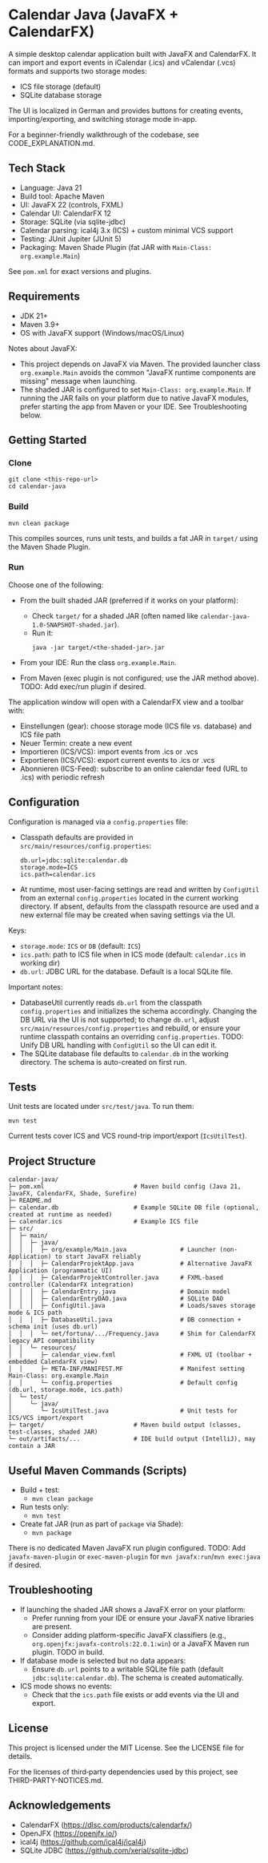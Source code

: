 # Calendar Java (JavaFX + CalendarFX)

A simple desktop calendar application built with JavaFX and CalendarFX. It can import and export events in iCalendar (.ics) and vCalendar (.vcs) formats and supports two storage modes:

- ICS file storage (default)
- SQLite database storage

The UI is localized in German and provides buttons for creating events, importing/exporting, and switching storage mode in-app.

For a beginner-friendly walkthrough of the codebase, see CODE_EXPLANATION.md.


## Tech Stack
- Language: Java 21
- Build tool: Apache Maven
- UI: JavaFX 22 (controls, FXML)
- Calendar UI: CalendarFX 12
- Storage: SQLite (via sqlite-jdbc)
- Calendar parsing: ical4j 3.x (ICS) + custom minimal VCS support
- Testing: JUnit Jupiter (JUnit 5)
- Packaging: Maven Shade Plugin (fat JAR with `Main-Class: org.example.Main`)

See `pom.xml` for exact versions and plugins.


## Requirements
- JDK 21+
- Maven 3.9+
- OS with JavaFX support (Windows/macOS/Linux)

Notes about JavaFX:
- This project depends on JavaFX via Maven. The provided launcher class `org.example.Main` avoids the common "JavaFX runtime components are missing" message when launching.
- The shaded JAR is configured to set `Main-Class: org.example.Main`. If running the JAR fails on your platform due to native JavaFX modules, prefer starting the app from Maven or your IDE. See Troubleshooting below.


## Getting Started

### Clone
```
git clone <this-repo-url>
cd calendar-java
```

### Build
```
mvn clean package
```
This compiles sources, runs unit tests, and builds a fat JAR in `target/` using the Maven Shade Plugin.

### Run
Choose one of the following:

- From the built shaded JAR (preferred if it works on your platform):
  - Check `target/` for a shaded JAR (often named like `calendar-java-1.0-SNAPSHOT-shaded.jar`).
  - Run it:
    ```
    java -jar target/<the-shaded-jar>.jar
    ```

- From your IDE: Run the class `org.example.Main`.

- From Maven (exec plugin is not configured; use the JAR method above). TODO: Add exec/run plugin if desired.

The application window will open with a CalendarFX view and a toolbar with:
- Einstellungen (gear): choose storage mode (ICS file vs. database) and ICS file path
- Neuer Termin: create a new event
- Importieren (ICS/VCS): import events from .ics or .vcs
- Exportieren (ICS/VCS): export current events to .ics or .vcs
- Abonnieren (ICS-Feed): subscribe to an online calendar feed (URL to .ics) with periodic refresh


## Configuration
Configuration is managed via a `config.properties` file:

- Classpath defaults are provided in `src/main/resources/config.properties`:
  ```properties
  db.url=jdbc:sqlite:calendar.db
  storage.mode=ICS
  ics.path=calendar.ics
  ```
- At runtime, most user-facing settings are read and written by `ConfigUtil` from an external `config.properties` located in the current working directory. If absent, defaults from the classpath resource are used and a new external file may be created when saving settings via the UI.

Keys:
- `storage.mode`: `ICS` or `DB` (default: `ICS`)
- `ics.path`: path to ICS file when in ICS mode (default: `calendar.ics` in working dir)
- `db.url`: JDBC URL for the database. Default is a local SQLite file.

Important notes:
- DatabaseUtil currently reads `db.url` from the classpath `config.properties` and initializes the schema accordingly. Changing the DB URL via the UI is not supported; to change `db.url`, adjust `src/main/resources/config.properties` and rebuild, or ensure your runtime classpath contains an overriding `config.properties`. TODO: Unify DB URL handling with `ConfigUtil` so the UI can edit it.
- The SQLite database file defaults to `calendar.db` in the working directory. The schema is auto-created on first run.


## Tests
Unit tests are located under `src/test/java`. To run them:
```
mvn test
```
Current tests cover ICS and VCS round-trip import/export (`IcsUtilTest`).


## Project Structure
```
calendar-java/
├─ pom.xml                         # Maven build config (Java 21, JavaFX, CalendarFX, Shade, Surefire)
├─ README.md
├─ calendar.db                     # Example SQLite DB file (optional, created at runtime as needed)
├─ calendar.ics                    # Example ICS file
├─ src/
│  ├─ main/
│  │  ├─ java/
│  │  │  ├─ org/example/Main.java               # Launcher (non-Application) to start JavaFX reliably
│  │  │  ├─ CalendarProjektApp.java             # Alternative JavaFX Application (programmatic UI)
│  │  │  ├─ CalendarProjektController.java      # FXML-based controller (CalendarFX integration)
│  │  │  ├─ CalendarEntry.java                  # Domain model
│  │  │  ├─ CalendarEntryDAO.java               # SQLite DAO
│  │  │  ├─ ConfigUtil.java                     # Loads/saves storage mode & ICS path
│  │  │  ├─ DatabaseUtil.java                   # DB connection + schema init (uses db.url)
│  │  │  └─ net/fortuna/.../Frequency.java      # Shim for CalendarFX legacy API compatibility
│  │  └─ resources/
│  │     ├─ calendar_view.fxml                  # FXML UI (toolbar + embedded CalendarFX view)
│  │     ├─ META-INF/MANIFEST.MF                # Manifest setting Main-Class: org.example.Main
│  │     └─ config.properties                   # Default config (db.url, storage.mode, ics.path)
│  └─ test/
│     └─ java/
│        └─ IcsUtilTest.java                    # Unit tests for ICS/VCS import/export
├─ target/                         # Maven build output (classes, test-classes, shaded JAR)
└─ out/artifacts/...               # IDE build output (IntelliJ), may contain a JAR
```


## Useful Maven Commands (Scripts)
- Build + test:
  - `mvn clean package`
- Run tests only:
  - `mvn test`
- Create fat JAR (run as part of `package` via Shade):
  - `mvn package`

There is no dedicated Maven JavaFX run plugin configured. TODO: Add `javafx-maven-plugin` or `exec-maven-plugin` for `mvn javafx:run`/`mvn exec:java` if desired.


## Troubleshooting
- If launching the shaded JAR shows a JavaFX error on your platform:
  - Prefer running from your IDE or ensure your JavaFX native libraries are present.
  - Consider adding platform-specific JavaFX classifiers (e.g., `org.openjfx:javafx-controls:22.0.1:win`) or a JavaFX Maven run plugin. TODO in build.
- If database mode is selected but no data appears:
  - Ensure `db.url` points to a writable SQLite file path (default `jdbc:sqlite:calendar.db`). The schema is created automatically.
- ICS mode shows no events:
  - Check that the `ics.path` file exists or add events via the UI and export.


## License
This project is licensed under the MIT License. See the LICENSE file for details.

For the licenses of third‑party dependencies used by this project, see THIRD-PARTY-NOTICES.md.

## Acknowledgements
- CalendarFX (https://dlsc.com/products/calendarfx/)
- OpenJFX (https://openjfx.io/)
- ical4j (https://github.com/ical4j/ical4j)
- SQLite JDBC (https://github.com/xerial/sqlite-jdbc)
